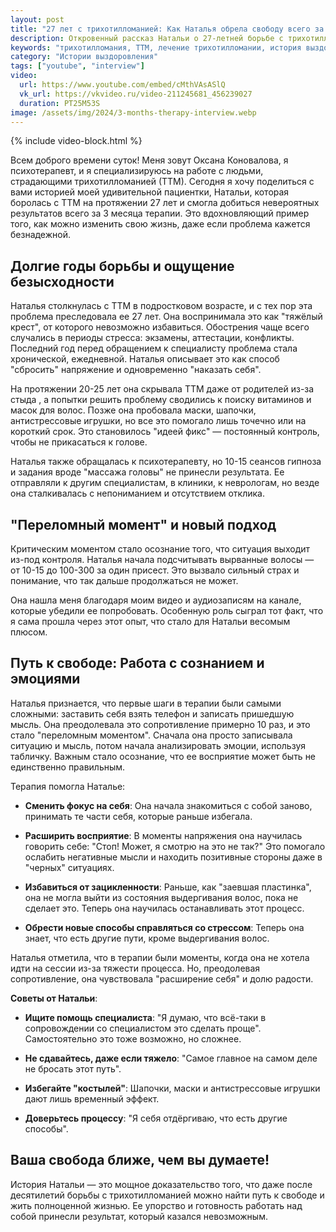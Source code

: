 ```yaml
---
layout: post
title: "27 лет с трихотилломанией: Как Наталья обрела свободу всего за 3 месяца терапии."
description: Откровенный рассказ Натальи о 27-летней борьбе с трихотилломанией и о том, как терапия помогла ей справиться с проблемой всего за 3 месяца.
keywords: "трихотилломания, ТТМ, лечение трихотилломании, история выздоровления, психотерапия, как справиться с ТТМ, фокус на себя, преодоление сопротивления, осознанность, Оксана Коновалова психотерапевт"
category: "Истории выздоровления"
tags: ["youtube", "interview"]
video:
  url: https://www.youtube.com/embed/cMthVAsASlQ
  vk_url: https://vkvideo.ru/video-211245681_456239027
  duration: PT25M53S
image: /assets/img/2024/3-months-therapy-interview.webp
---
```


{% include video-block.html %}


Всем доброго времени суток! Меня зовут Оксана Коновалова, я психотерапевт, и я специализируюсь на работе с людьми, страдающими трихотилломанией (ТТМ). Сегодня я хочу поделиться с вами историей моей удивительной пациентки, Натальи, которая боролась с ТТМ на протяжении 27 лет и смогла добиться невероятных результатов всего за 3 месяца терапии. Это вдохновляющий пример того, как можно изменить свою жизнь, даже если проблема кажется безнадежной.

## Долгие годы борьбы и ощущение безысходности

Наталья столкнулась с ТТМ в подростковом возрасте, и с тех пор эта проблема преследовала ее 27 лет. Она воспринимала это как "тяжёлый крест", от которого невозможно избавиться. Обострения чаще всего случались в периоды стресса: экзамены, аттестации, конфликты. Последний год перед обращением к специалисту проблема стала хронической, ежедневной. Наталья описывает это как способ "сбросить" напряжение и одновременно "наказать себя".

На протяжении 20-25 лет она скрывала ТТМ даже от родителей из-за стыда , а попытки решить проблему сводились к поиску витаминов и масок для волос. Позже она пробовала маски, шапочки, антистрессовые игрушки, но все это помогало лишь точечно или на короткий срок. Это становилось "идеей фикс" — постоянный контроль, чтобы не прикасаться к голове.

Наталья также обращалась к психотерапевту, но 10-15 сеансов гипноза и задания вроде "массажа головы" не принесли результата. Ее отправляли к другим специалистам, в клиники, к неврологам, но везде она сталкивалась с непониманием и отсутствием отклика.

## "Переломный момент" и новый подход

Критическим моментом стало осознание того, что ситуация выходит из-под контроля. Наталья начала подсчитывать вырванные волосы — от 10-15 до 100-300 за один присест. Это вызвало сильный страх и понимание, что так дальше продолжаться не может.

Она нашла меня благодаря моим видео и аудиозаписям на канале, которые убедили ее попробовать. Особенную роль сыграл тот факт, что я сама прошла через этот опыт, что стало для Натальи весомым плюсом.

## Путь к свободе: Работа с сознанием и эмоциями

Наталья признается, что первые шаги в терапии были самыми сложными: заставить себя взять телефон и записать пришедшую мысль. Она преодолевала это сопротивление примерно 10 раз, и это стало "переломным моментом". Сначала она просто записывала ситуацию и мысль, потом начала анализировать эмоции, используя табличку. Важным стало осознание, что ее восприятие может быть не единственно правильным.

Терапия помогла Наталье:

- **Сменить фокус на себя**: Она начала знакомиться с собой заново, принимать те части себя, которые раньше избегала.

- **Расширить восприятие**: В моменты напряжения она научилась говорить себе: "Стоп! Может, я смотрю на это не так?" Это помогало ослабить негативные мысли и находить позитивные стороны даже в "черных" ситуациях.

- **Избавиться от зацикленности**: Раньше, как "заевшая пластинка", она не могла выйти из состояния выдергивания волос, пока не сделает это. Теперь она научилась останавливать этот процесс.

- **Обрести новые способы справляться со стрессом**: Теперь она знает, что есть другие пути, кроме выдергивания волос.

Наталья отметила, что в терапии были моменты, когда она не хотела идти на сессии из-за тяжести процесса. Но, преодолевая сопротивление, она чувствовала "расширение себя" и долю радости.

**Советы от Натальи**:

- **Ищите помощь специалиста**: "Я думаю, что всё-таки в сопровождении со специалистом это сделать проще". Самостоятельно это тоже возможно, но сложнее.

- **Не сдавайтесь, даже если тяжело**: "Самое главное на самом деле не бросать этот путь".

- **Избегайте "костылей"**: Шапочки, маски и антистрессовые игрушки дают лишь временный эффект.

- **Доверьтесь процессу**: "Я себя отдёргиваю, что есть другие способы".

## Ваша свобода ближе, чем вы думаете!

История Натальи — это мощное доказательство того, что даже после десятилетий борьбы с трихотилломанией можно найти путь к свободе и жить полноценной жизнью. Ее упорство и готовность работать над собой принесли результат, который казался невозможным.

